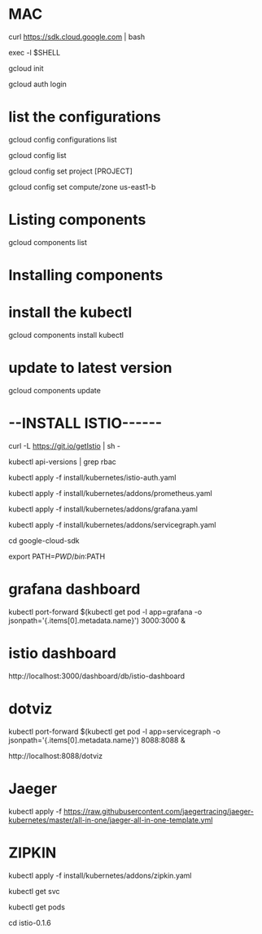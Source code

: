 # MAC

curl https://sdk.cloud.google.com | bash

exec -l $SHELL

gcloud init

gcloud auth login

# list the configurations 

gcloud config configurations list

gcloud config list

gcloud config set project [PROJECT]

gcloud config set compute/zone us-east1-b

# Listing components

gcloud components list

# Installing components 

# install the kubectl

gcloud components install kubectl

# update to latest version

gcloud components update

# --INSTALL ISTIO------

curl -L https://git.io/getIstio | sh -

kubectl api-versions | grep rbac

kubectl apply -f install/kubernetes/istio-auth.yaml

kubectl apply -f install/kubernetes/addons/prometheus.yaml

kubectl apply -f install/kubernetes/addons/grafana.yaml

kubectl apply -f install/kubernetes/addons/servicegraph.yaml

cd google-cloud-sdk

export PATH=$PWD/bin:$PATH

# grafana dashboard

kubectl port-forward $(kubectl get pod -l app=grafana -o jsonpath='{.items[0].metadata.name}') 3000:3000 &

# istio dashboard
http://localhost:3000/dashboard/db/istio-dashboard

# dotviz

kubectl port-forward $(kubectl get pod -l app=servicegraph -o jsonpath='{.items[0].metadata.name}') 8088:8088 &

http://localhost:8088/dotviz

# Jaeger
kubectl apply -f https://raw.githubusercontent.com/jaegertracing/jaeger-kubernetes/master/all-in-one/jaeger-all-in-one-template.yml

# ZIPKIN
kubectl apply -f install/kubernetes/addons/zipkin.yaml

kubectl get svc

kubectl get pods

cd istio-0.1.6






